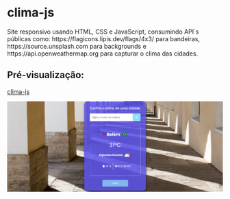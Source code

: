 # clima-js

 <p>Site responsivo usando HTML, CSS e JavaScript, consumindo API´s públicas como: https://flagicons.lipis.dev/flags/4x3/ para bandeiras, https://source.unsplash.com para backgrounds e https://api.openweathermap.org para capturar o clima das cidades.</p>

## Pré-visualização:

[clima-js](https://clima-weather-js.netlify.app/)

<div align="center"><img src="image/belem.png" width=auto>
</div>


